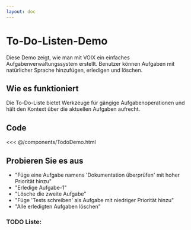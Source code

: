 ```yaml
---
layout: doc
---
```


<script setup>
import TodoDemo from '../components/TodoDemo.vue'
</script>

# To-Do-Listen-Demo

Diese Demo zeigt, wie man mit VOIX ein einfaches Aufgabenverwaltungssystem erstellt. Benutzer können Aufgaben mit natürlicher Sprache hinzufügen, erledigen und löschen.

## Wie es funktioniert

Die To-Do-Liste bietet Werkzeuge für gängige Aufgabenoperationen und hält den Kontext über die aktuellen Aufgaben aufrecht.

## Code

<<< @/components/TodoDemo.html

## Probieren Sie es aus
- "Füge eine Aufgabe namens 'Dokumentation überprüfen' mit hoher Priorität hinzu"
- "Erledige Aufgabe-1"
- "Lösche die zweite Aufgabe"
- "Füge 'Tests schreiben' als Aufgabe mit niedriger Priorität hinzu"
- "Alle erledigten Aufgaben löschen"

### TODO Liste:
<TodoDemo />